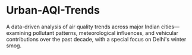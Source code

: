 # Urban-AQI-Trends
A data-driven analysis of air quality trends across major Indian cities—examining pollutant patterns, meteorological influences, and vehicular contributions over the past decade, with a special focus on Delhi's winter smog.
